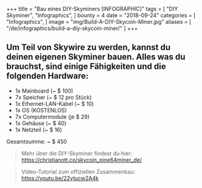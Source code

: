 +++
title = "Bau eines DIY-Skyminers [INFOGRAPHIC]"
tags = [
    "DIY Skyminer",
    "Infographics",
]
bounty = 4
date = "2018-09-24"
categories = [
    "Infographics",
]
image = "img/Build-A-DIY-Skycoin-Miner.jpg"
aliases = [
	"/de/infographics/build-a-diy-skycoin-miner/"
]
+++

## Um Teil von Skywire zu werden, kannst du deinen eigenen Skyminer bauen. Alles was du brauchst, sind einige Fähigkeiten und die folgenden Hardware:

* 1x Mainboard (~ $ 100)
* 7x Speicher (~ $ 12 pro Stück)
* 1x Ethernet-LAN-Kabel (~ $ 10)
* 1x OS (KOSTENLOS)
* 7x Computermodule (je $ 29)
* 1x Gehäuse (~ $ 40)
* 1x Netzteil (~ $ 16)

Gesamtsumme: ~ $ 450

> Mehr über die DIY-Skyminer findest du hier: https://christianott.co/skycoin_pine64miner_de/

> Video-Tutorial zum offiziellen Zusammenbau: https://youtu.be/22ytucw2A4k
